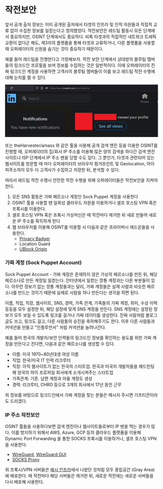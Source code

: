 # 작전보안



앞서 공개 출처 정보는 이미 공개된 출처에서 타겟의 인프라 및 인적 자원들과 직접적 교류 없이 수집한 정보를 일컫는다고 정의했었다. 작전보안은 레드팀 활동시 모든 단계에서 중요하지만, OSINT 단계에서도 중요하다. 비록 타겟과의 직접적인 네트워크 트래픽 교환이 없다곤 해도, 제3자의 플랫폼을 통해 타겟과 교류하거나, 다른 플랫폼을 사용할 때 오퍼레이터의 신원을 숨기는 것이 중요하기 때문이다.

예를 들어 레드팀을 진행한다고 가정해보자. 작전 보안 단계에서 상대방의 블루팀 멤버들의 링크드인 프로필을 보며 정보를 수집하는 것은 일반적이다. 이때 오퍼레이터의 진짜 링크드인 계정을 사용하면 고객사의 블루팀 멤버들이 이를 보고 레드팀 작전 수행에 대해 눈치를 챌 수 있다.

![누군데 우리 팀 멤버 100명의 프로필을 하나하나 다 관찰하고 있지?](../.gitbook/assets/linkedin-opsec.png)

또는 theHarvester/amass 와 같은 툴을 사용해 공개 검색 엔진 등을 이용한 OSINT를 진행할 때, 오퍼레이터의 집/회사 IP 주소를 이용해 많은 양의 검색을 하다간 검색 엔진 사이트나 ISP 단계에서 IP 주소 밴을 당할 수도 있다. 그 뿐인가, 타겟과 관련되어 있는 웹사이트를 방문할 때 마다 오퍼레이터의 브라우저 핑거프린트 및 Geolocation, 아이피주소까지 모두 다 고객사가 수집하고 저장한 뒤, 분석할 수 있다.

따라서 레드팀 작전 수행시 안전한 작전 수행을 위해 오퍼레이터들은 작전보안을 지켜야한다.

1. 모든 SNS 활동은 가짜 페르소나 계정인 Sock Puppet 계정을 사용한다
2. OSINT 툴을 사용할 땐 일회성 클라우드 자원을 이용하거나 셀프 호스팅 VPN 혹은 프록시를 이용한다.
3. 셀프 호스팅 VPN 혹은 프록시 가상머신은 매 작전마다 제거한 뒤 새로 만들어 새로운 IP 주소를 획득하게 한다
4. 웹 브라우저를 이용해 OSINT를 이용할 시 다음과 같은 프라이버시 에드온들을 사용한다.
   * [Privacy Badger](https://privacybadger.org/)
   * Location Guard
   * [UBlock Origin](https://ublockorigin.com/)

### 가짜 계정 (Sock Puppet Account)&#x20;

Sock Puppet Account - 가짜 계정은 존재하지 않은 가상의 페르소나를 만든 뒤, 해당 페르소나로 만든 계정일 일컫는다. 인터넷에서 일컫는 깡통 계정과는 다른 부분들이 있다. 아무런 정보가 없는 깡통 계정들과는 달리, 가짜 계정들은 실제 사람과 비슷한 페르소나를 만드는 것이기 때문에 실제로 사람을 하나 만든다는 생각을 하면 된다.&#x20;

이름, 직업, 직장, 웹사이트, SNS, 경력, 가족 관계, 가족들의 가짜 계정, 취미, 수상 이력 등등을 모두 설정한 뒤, 해당 설정에 맞게 SNS 계정을 만든다. SNS 계정에는 설정된 정보가 모두 보일 수 있도록 링크를 걸거나 가짜 데이터를 생성한다. 진짜 사람처럼 블로그 글도 쓰고, 링크도 걸고, 다른 사람들의 승진을 축하해주기도 한다. 이후 다른 사람들과 커넥션을 만들고 "인플루언서" 처럼 커넥션을 늘려나간다.

예를 들어 한국의 개발자/보안 인력들의 링크드인 정보를 확인하는 용도를 위한 가짜 계정을 만든다고 친다면, 다음과 같은 페르소나를 생성할 수 있다.&#x20;

* 이름: 미국 1970\~80년대생 여성 이름&#x20;
* 직업: 한국/미국 IT 인력 리크루터&#x20;
* 직장: 아직 웹사이트가 없는 한국의 스타트업. 한국과 미국의 개발자들을 헤드헌팅해 양국의 하이 프로파일 회사에게 소개시켜주는 스타트업&#x20;
* 가족관계: 기혼. 남편 계정과 아들 계정도 생성&#x20;
* 경력: 리크루터, CHRO 등으로 3개의 회사에서 17년 동안 근무&#x20;

위 정보를 바탕으로 링크드인에서 가짜 계정을 찾는 분들은 메시지 주시면 기프티콘이라도 드리겠다.&#x20;



### IP 주소 작전보안&#x20;

OSINT 툴들을 사용하다보면 검색 엔진이나 웹사이트들로부터 IP 밴을 먹는 경우가 많다. 이를 방지하기 위해서 AWS, Azure, GCP 등의 클라우드 플랫폼을 이용해 Dynamic Port Forwarding 을 통한 SOCKS 프록시를 이용하거나, 셀프 호스팅 VPN을 사용한다.&#x20;

* [WireGuard](https://www.wireguard.com/), [WireGuard GUI](https://github.com/WeeJeWel/wg-easy)&#x20;
* [SOCKS Proxy](https://securityintelligence.com/posts/socks-proxy-primer-what-is-socks5-and-why-should-you-use-it/)&#x20;

위 프록시/VPN 서버들은 [예시 인프라](../infrastructure/example-infra.md)에서 나왔던 것처럼 모두 중립공간 (Gray Area)에 배포한다. 매 작전마다 해당 서버들은 제거한 뒤, 새로운 작전에는 새로운 서버들을 다시 배포해 사용한다.&#x20;

